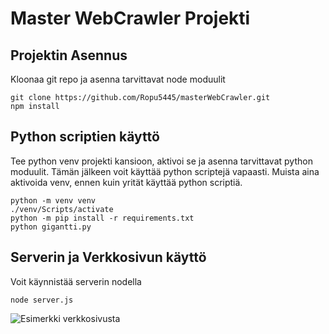 # Master WebCrawler Projekti
## Projektin Asennus
Kloonaa git repo ja asenna tarvittavat node moduulit
```
git clone https://github.com/Ropu5445/masterWebCrawler.git
npm install
```
## Python scriptien käyttö
Tee python venv projekti kansioon, aktivoi se ja asenna tarvittavat python moduulit. Tämän jälkeen voit käyttää python scriptejä vapaasti. Muista aina aktivoida venv, ennen kuin yrität käyttää python scriptiä.
```
python -m venv venv
./venv/Scripts/activate
python -m pip install -r requirements.txt
python gigantti.py
```
## Serverin ja Verkkosivun käyttö
Voit käynnistää serverin nodella
```
node server.js
```

![Esimerkki verkkosivusta](./screenshots/example.jpg?raw=true)
